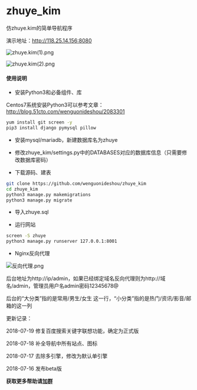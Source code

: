 # zhuye_kim
仿zhuye.kim的简单导航程序

演示地址：http://118.25.14.156:8080

![zhuye.kim(1).png](https://www.moerats.com/usr/picture/zhuye.kim(1).png)

![zhuye.kim(2).png](https://www.moerats.com/usr/picture/zhuye.kim(2).png)

#### 使用说明 ####


- 安装Python3和必备组件、库

Centos7系统安装Python3可以参考文章：http://blog.51cto.com/wenguonideshou/2083301

```bash
yum install git screen -y
pip3 install django pymysql pillow
```

- 安装mysql/mariadb，新建数据库名为zhuye

- 修改zhuye_kim/settings.py中的DATABASES对应的数据库信息（只需要修改数据库密码）

- 下载源码、建表

```bash
git clone https://github.com/wenguonideshou/zhuye_kim
cd zhuye_kim
python3 manage.py makemigrations
python3 manage.py migrate
```

- 导入zhuye.sql

- 运行网站
```bash
screen -S zhuye
python3 manage.py runserver 127.0.0.1:8001
 ```
 	 
- Nginx反向代理

![反向代理.png](https://i.loli.net/2018/07/17/5b4df8524ab67.png)	

后台地址为http://ip/admin，如果已经绑定域名反向代理则为http://域名/admin，管理员用户名admin密码12345678@


后台的“大分类”指的是常用/男生/女生 这一行，“小分类”指的是热门/资讯/影音/邮箱的这一列

更新记录：

2018-07-19 修复百度搜索关键字联想功能，确定为正式版

2018-07-18 补全导航中所有站点、图标

2018-07-17 去除多引擎，修改为默认单引擎

2018-07-16 发布beta版

**获取更多帮助请[加群](http://shang.qq.com/wpa/qunwpa?idkey=d119da6023cc49729a61139ca4b8bb0ee770d8d9a89383939c4a45159f82bc6d)**

